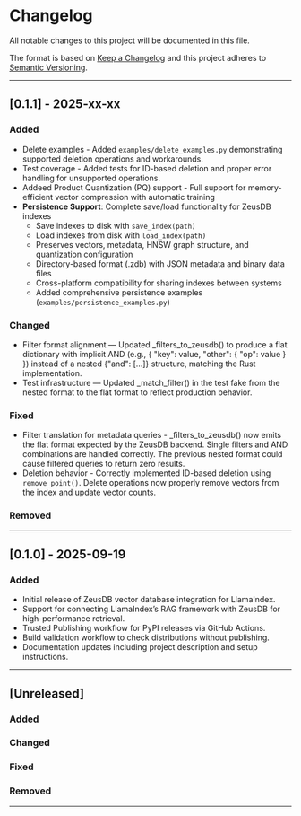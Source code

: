 <!-- markdownlint-disable MD024 -->
# Changelog

All notable changes to this project will be documented in this file.

The format is based on [Keep a Changelog](https://keepachangelog.com/en/1.0.0/)
and this project adheres to [Semantic Versioning](https://semver.org/spec/v2.0.0.html).

---

## [0.1.1] - 2025-xx-xx

### Added

- Delete examples - Added `examples/delete_examples.py` demonstrating supported deletion operations and workarounds.
- Test coverage - Added tests for ID-based deletion and proper error handling for unsupported operations.
- Addeed Product Quantization (PQ) support - Full support for memory-efficient vector compression with automatic training
- **Persistence Support**: Complete save/load functionality for ZeusDB indexes
  - Save indexes to disk with `save_index(path)`
  - Load indexes from disk with `load_index(path)`
  - Preserves vectors, metadata, HNSW graph structure, and quantization configuration
  - Directory-based format (.zdb) with JSON metadata and binary data files
  - Cross-platform compatibility for sharing indexes between systems
  - Added comprehensive persistence examples (`examples/persistence_examples.py`)

### Changed

- Filter format alignment — Updated _filters_to_zeusdb() to produce a flat dictionary with implicit AND (e.g., { "key": value, "other": { "op": value } }) instead of a nested {"and": [...]} structure, matching the Rust implementation.
- Test infrastructure — Updated _match_filter() in the test fake from the nested format to the flat format to reflect production behavior.

### Fixed

- Filter translation for metadata queries - _filters_to_zeusdb() now emits the flat format expected by the ZeusDB backend. Single filters and AND combinations are handled correctly. The previous nested format could cause filtered queries to return zero results.
- Deletion behavior - Correctly implemented ID-based deletion using `remove_point()`. Delete operations now properly remove vectors from the index and update vector counts.

### Removed
<!-- Add removals/deprecations here -->

---

## [0.1.0] - 2025-09-19

### Added

- Initial release of ZeusDB vector database integration for LlamaIndex.
- Support for connecting LlamaIndex’s RAG framework with ZeusDB for high-performance retrieval.
- Trusted Publishing workflow for PyPI releases via GitHub Actions.
- Build validation workflow to check distributions without publishing.
- Documentation updates including project description and setup instructions.

---

## [Unreleased]

### Added
<!-- Add new features here -->

### Changed
<!-- Add changed behavior here -->

### Fixed
<!-- Add bug fixes here -->

### Removed
<!-- Add removals/deprecations here -->

---
